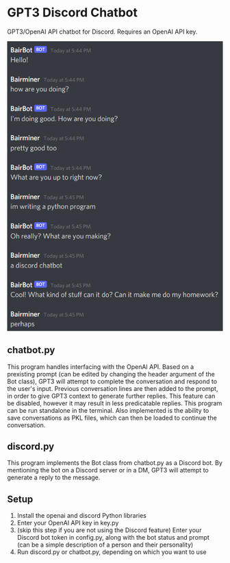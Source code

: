 # GPT3 Discord Chatbot
GPT3/OpenAI API chatbot for Discord. Requires an OpenAI API key.

![Sample](images/convo.png)

## chatbot.py
This program handles interfacing with the OpenAI API. Based on a prexisting prompt (can be edited by changing the header argument of the Bot class), GPT3 will attempt to complete the conversation and respond to the user's input. Previous conversation lines are then added to the prompt, in order to give GPT3 context to generate further replies. This feature can be disabled, however it may result in less predicatable replies. This program can be run standalone in the terminal. Also implemented is the ability to save conversations as PKL files, which can then be loaded to continue the conversation.

## discord.py
This program implements the Bot class from chatbot.py as a Discord bot. By mentioning the bot on a Discord server or in a DM, GPT3 will attempt to generate a reply to the message. 

## Setup 
1. Install the openai and discord Python libraries
2. Enter your OpenAI API key in key.py
3. (skip this step if you are not using the Discord feature) Enter your Discord bot token in config.py, along with the bot status and prompt (can be a simple description of a person and their personality)
4. Run discord.py or chatbot.py, depending on which you want to use
